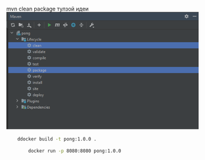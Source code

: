 
mvn clean package тулзой идеи
![img.png](img.png)

```cmd
    ddocker build -t pong:1.0.0 .     

```
```cmd
        docker run -p 8080:8080 pong:1.0.0 
```
